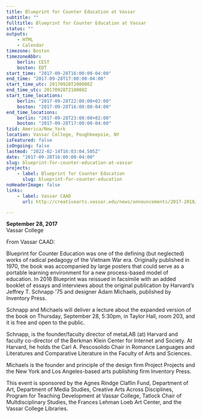 ```yaml
---
title: Blueprint for Counter Education at Vassar
subtitle: ""
fulltitle: Blueprint for Counter Education at Vassar
status: ""
outputs:
    - HTML
    - Calendar
timezone: Boston
timezoneAbbr:
    berlin: CEST
    boston: EDT
start_time: "2017-09-28T16:00:00-04:00"
end_time: "2017-09-28T17:00:00-04:00"
start_time_utc: 20170928T200000Z
end_time_utc: 20170928T210000Z
start_time_locations:
    berlin: "2017-09-28T22:00:00+02:00"
    boston: "2017-09-28T16:00:00-04:00"
end_time_locations:
    berlin: "2017-09-28T23:00:00+02:00"
    boston: "2017-09-28T17:00:00-04:00"
tzid: America/New_York
location: Vassar College, Poughkeepsie, NY
isFeatured: false
isOngoing: false
lastmod: "2022-02-14T16:03:04.505Z"
date: "2017-09-28T16:00:00-04:00"
slug: blueprint-for-counter-education-at-vassar
projects:
    - label: Blueprint for Counter Education
      slug: blueprint-for-counter-education
noHeaderImage: false
links:
    - label: Vassar CAAD
      url: http://creativearts.vassar.edu/news/announcements/2017-2018/170928-blueprint-counter-education.html

---
```

**September 28, 2017**<br />
Vassar College

From Vassar CAAD:

Blueprint for Counter Education was one of the defining (but neglected) works of radical pedagogy of the Vietnam War era.  Originally published in 1970, the book was accompanied by large posters that could serve as a portable learning environment for a new process-based model of education. In 2016 Blueprint was reissued in facsimile with an added booklet of essays and interviews  about the original publication by Harvard’s Jeffrey T. Schnapp '75 and designer Adam Michaels, published by Inventory Press.

Schnapp and Michaels will deliver a lecture about the expanded version of the book on Thursday, September 28, 5:30pm, in Taylor Hall, room 203, and it is free and open to the public.

Schnapp, is the founder/faculty director of metaLAB (at) Harvard and faculty co-director of the Berkman Klein Center for Internet and Society. At Harvard, he holds the Carl A. Pescosolido Chair in Romance Languages and Literatures and Comparative Literature in the Faculty of Arts and Sciences.

Michaels is the founder and principle of the design firm Project Projects and the New York and Los Angeles-based  arts publishing firm Inventory Press.

This event is sponsored by the Agnes Rindge Claflin Fund, Department of Art, Department of Media Studies, Creative Arts Across Disciplines, Program for Teaching Development at Vassar College, Tatlock Chair of Multdisciplinary Studies, the Frances Lehman Loeb Art Center, and the Vassar College Libraries.